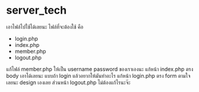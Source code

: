 # server_tech

เอาไฟล์ไปใช้ได้เลยนะ
ไฟล์ที่จะต้องใช้ คือ
- login.php
- index.php
- member.php
- logout.php

แก้ไฟล์ member.php ให้เป็น username password ของเราเองนะ
แก้หน้า index.php ตรง body เอาได้เลยนะ แบบถ้า login แล้วอยากให้มันทำอะไร
แก้หน้า login.php ตรง form ตามใจเลยนะ design เองเลย
ส่วนหน้า logout.php ไม่ต้องแก้ไรนะจ๊ะ
